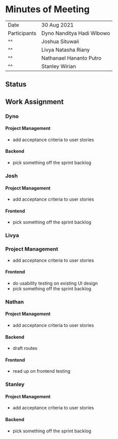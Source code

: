 # Minutes of Meeting

|              |                           |
| :----------- | :------------------------ |
| Date         | 30 Aug 2021               |
| Participants | Dyno Nanditya Hadi Wibowo |
|      ^^      | Joshua Situwali           |
|      ^^      | Livya Natasha Riany       |
|      ^^      | Nathanael Hananto Putro   |
|      ^^      | Stanley Wirian            |

## Status

 

## Work Assignment

### Dyno

#### Project Management
- add acceptance criteria to user stories

#### Backend
- pick something off the sprint backlog

### Josh

#### Project Management
- add acceptance criteria to user stories

#### Frontend
- pick something off the sprint backlog

### Livya

### Project Management
- add acceptance criteria to user stories

#### Frontend
- do usability testing on existing UI design
- pick something off the sprint backlog

### Nathan

#### Project Management
- add acceptance criteria to user stories

#### Backend
- draft routes

#### Frontend
- read up on frontend testing

### Stanley

#### Project Management
- add acceptance criteria to user stories

#### Backend
- pick something off the sprint backlog

